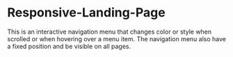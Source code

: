 # Responsive-Landing-Page
This is an interactive navigation menu that changes color or style when scrolled or when hovering over a menu item.  The navigation menu also have a fixed position and be visible on all pages.

